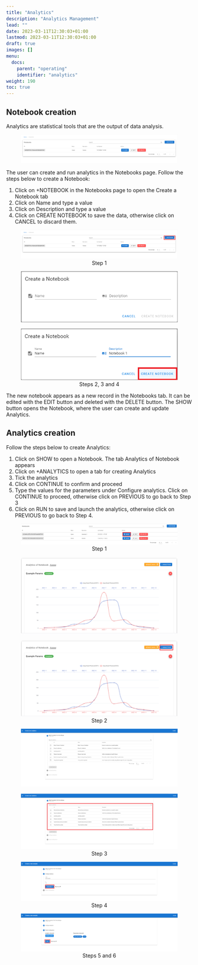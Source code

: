 ```yaml
---
title: "Analytics"
description: "Analytics Management"
lead: ""
date: 2023-03-11T12:30:03+01:00
lastmod: 2023-03-11T12:30:03+01:00
draft: true
images: []
menu:
  docs:
    parent: "operating"
    identifier: "analytics"
weight: 190
toc: true
---
```


## Notebook creation

Analytics are statistical tools that are the output of data analysis. 

<figure id="Pic 1" >
<img src="Analytics images/Pic 1.png" alt="Patient">
<figcaption style="text-align:center"></figcaption>
</figure>

The user can create and run analytics in the Notebooks page. Follow the steps below to create a Notebook:
1.	Click on +NOTEBOOK in the Notebooks page to open the Create a Notebook tab
2.	Click on Name and type a value 
3.	Click on Description and type a value 
4.	Click on CREATE NOTEBOOK to save the data, otherwise click on CANCEL to discard them.

<figure id="Pic 1a" >
<img src="Analytics images/Pic 1a.png" alt="Patient">
<figcaption style="text-align:center">Step 1</figcaption>
</figure>

<figure id="Pic 2" >
<img src="Analytics images/Pic 2.png" alt="Patient">
<figcaption style="text-align:center"></figcaption>
</figure>

<figure id="Pic 3" >
<img src="Analytics images/Pic 3.png" alt="Patient">
<figcaption style="text-align:center">Steps 2, 3 and 4</figcaption>
</figure>

The new notebook appears as a new record in the Notebooks tab. It can be edited with the EDIT button and deleted with the DELETE button. The SHOW button opens the Notebook, where the user can create and update Analytics.


## Analytics creation

Follow the steps below to create Analytics:

1.	Click on SHOW to open a Notebook. The tab Analytics of Notebook appears 
2.	Click on +ANALYTICS to open a tab for creating Analytics 
3.	Tick the analytics
4.	Click on CONTINUE to confirm and proceed
5.	Type the values for the parameters under Configure analytics. Click on CONTINUE to proceed, otherwise click on PREVIOUS to go back to Step 3 
6.	Click on RUN to save and launch the analytics, otherwise click on PREVIOUS to go back to Step 4.

<figure id="Pic 5" >
<img src="Analytics images/Pic 5.png" alt="Patient">
<figcaption style="text-align:center">Step 1</figcaption>
</figure>

<figure id="Pic 6" >
<img src="Analytics images/Pic 6.png" alt="Patient">
<figcaption style="text-align:center"></figcaption>
</figure>

<figure id="Pic 6a" >
<img src="Analytics images/Pic 6a.png" alt="Patient">
<figcaption style="text-align:center">Step 2</figcaption>
</figure>

<figure id="Pic 7" >
<img src="Analytics images/Pic 7.png" alt="Patient">
<figcaption style="text-align:center"></figcaption>
</figure>

<figure id="Pic 7a" >
<img src="Analytics images/Pic 7a.png" alt="Patient">
<figcaption style="text-align:center">Step 3</figcaption>
</figure>

<figure id="Pic 8" >
<img src="Analytics images/Pic 8.png" alt="Patient">
<figcaption style="text-align:center">Step 4</figcaption>
</figure>

<figure id="Pic 9" >
<img src="Analytics images/Pic 9.png" alt="Patient">
<figcaption style="text-align:center">Steps 5 and 6</figcaption>
</figure>


